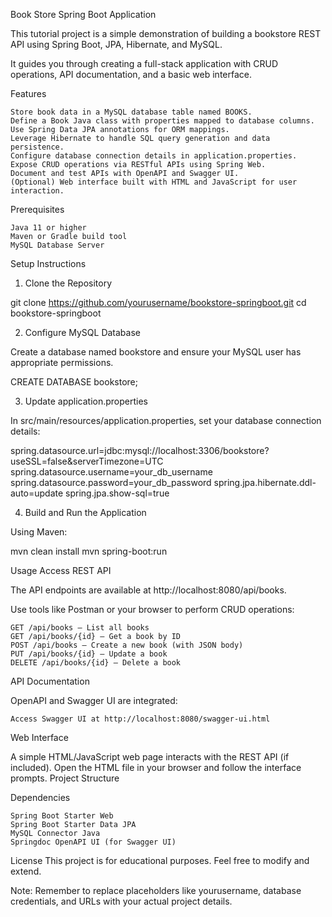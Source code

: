 Book Store Spring Boot Application

This tutorial project is a simple demonstration of building a bookstore REST API using Spring Boot, JPA, Hibernate, and MySQL.

It guides you through creating a full-stack application with CRUD operations, API documentation, and a basic web interface.

Features

    Store book data in a MySQL database table named BOOKS.
    Define a Book Java class with properties mapped to database columns.
    Use Spring Data JPA annotations for ORM mappings.
    Leverage Hibernate to handle SQL query generation and data persistence.
    Configure database connection details in application.properties.
    Expose CRUD operations via RESTful APIs using Spring Web.
    Document and test APIs with OpenAPI and Swagger UI.
    (Optional) Web interface built with HTML and JavaScript for user interaction.

Prerequisites

    Java 11 or higher
    Maven or Gradle build tool
    MySQL Database Server

Setup Instructions
1. Clone the Repository

          

git clone https://github.com/yourusername/bookstore-springboot.git
cd bookstore-springboot

      

2. Configure MySQL Database

Create a database named bookstore and ensure your MySQL user has appropriate permissions.

          

CREATE DATABASE bookstore;

      

3. Update application.properties

In src/main/resources/application.properties, set your database connection details:

          

spring.datasource.url=jdbc:mysql://localhost:3306/bookstore?useSSL=false&serverTimezone=UTC
spring.datasource.username=your_db_username
spring.datasource.password=your_db_password
spring.jpa.hibernate.ddl-auto=update
spring.jpa.show-sql=true

      

4. Build and Run the Application

Using Maven:

          

mvn clean install
mvn spring-boot:run


Usage
Access REST API

The API endpoints are available at http://localhost:8080/api/books.

Use tools like Postman or your browser to perform CRUD operations:

    GET /api/books — List all books
    GET /api/books/{id} — Get a book by ID
    POST /api/books — Create a new book (with JSON body)
    PUT /api/books/{id} — Update a book
    DELETE /api/books/{id} — Delete a book

API Documentation

OpenAPI and Swagger UI are integrated:

    Access Swagger UI at http://localhost:8080/swagger-ui.html

Web Interface

A simple HTML/JavaScript web page interacts with the REST API (if included). Open the HTML file in your browser and follow the interface prompts.
Project Structure

Dependencies

    Spring Boot Starter Web
    Spring Boot Starter Data JPA
    MySQL Connector Java
    Springdoc OpenAPI UI (for Swagger UI)

License
This project is for educational purposes. Feel free to modify and extend.

Note:
Remember to replace placeholders like yourusername, database credentials, and URLs with your actual project details.
